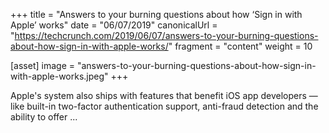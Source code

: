 +++
title = "Answers to your burning questions about how ‘Sign in with Apple’ works"
date = "06/07/2019"
canonicalUrl = "https://techcrunch.com/2019/06/07/answers-to-your-burning-questions-about-how-sign-in-with-apple-works/"
fragment = "content"
weight = 10

[asset]
    image = "answers-to-your-burning-questions-about-how-sign-in-with-apple-works.jpeg"
+++

Apple's system also ships with features that benefit iOS app developers — 
like built-in two-factor authentication support, anti-fraud detection and 
the ability to offer ...
